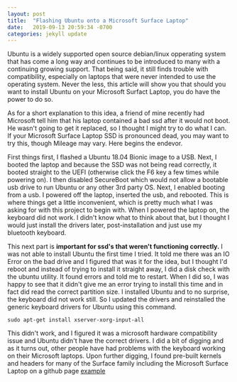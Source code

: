 ```yaml
---
layout: post
title:  "Flashing Ubuntu onto a Microsoft Surface Laptop"
date:   2019-09-13 20:59:34 -0700
categories: jekyll update
---
```

 
Ubuntu is a widely supported open source debian/linux opperating system that has come a long way and continues
to be introduced to many with a continuing growing support.  That being said, it still finds trouble with compatibility,
especially on laptops that were never intended to use the operating system.  Never the less, this article will show you
that should you want to install Ubuntu on your Microsoft Surfact Laptop, you do have the power to do so.

As for a short explanation to this idea, a friend of mine recently had Microsoft tell him that his laptop contained a bad
ssd after it would not boot.  He wasn't going to get it replaced, so I thought I might try to do what I can.  If your 
Microsoft Surface Laptop SSD is pronounced dead, you may want to try this, though Mileage may vary.  Here begins the endevor.

First things first, I flashed a Ubuntu 18.04 Bionic image to a USB.  Next,  I booted the laptop and because the SSD was not being
read correctly, it booted straight to the UEFI (otherwise click the F6 key a few times while powering on).  I then disabled
SecureBoot which would not allow a bootable usb drive to run Ubuntu or any other 3rd party OS.  Next, I enabled booting from
a usb.  I powered off the laptop, inserted the usb, and rebooted.  This is where things get a little inconvenient, which is
pretty much what I was asking for with this project to begin with.  When I powered the laptop on, the keyboard did not work.
I didn't know what to think about that, but I thought I would just install the drivers later, post-installation and just use my
bluetooth keyboard.  

This next part is __important for ssd's that weren't functioning correctly.__  I was not able to install Ubuntu the first time
I tried.  It told me there was an IO Error on the bad drive and I figured that was it for the idea, but I thought I'd reboot and
instead of trying to install it straight away, I did a disk check with the ubuntu utility.  It found errors and told me to restart.
When I did so, I was happy to see that it didn't give me an error trying to install this time and in fact did read the correct
partition size.  I installed Ubuntu and to no surprise, the keyboard did not work still.  So I updated the drivers and reinstalled
the generic keyboard drivers for Ubuntu using this command.

	sudo apt-get install xserver-xorg-input-all
	
This didn't work, and I figured it was a microsoft hardware compatibility issue and Ubuntu didn't have the correct drivers.
I did a bit of digging and as it turns out, other people have had problems with the keyboard working on their Microsoft
laptops.  Upon further digging, I found pre-built kernels and headers for many of the Surface family including the
Microsoft Surface Laptop on a github page [example](https://github.com/jakeday/linux-surface "linux-surface")